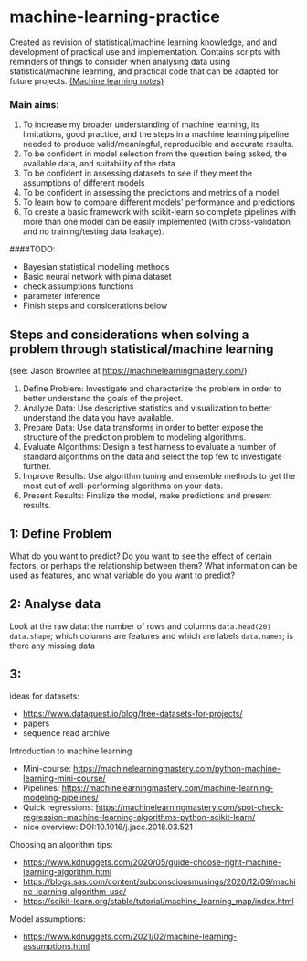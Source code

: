 # machine-learning-practice
Created as revision of statistical/machine learning knowledge, and and development of practical use and implementation. Contains scripts with reminders of things to consider when analysing data using statistical/machine learning, and practical code that can be adapted for future projects. [(Machine learning notes)](https://docs.google.com/document/d/16SaICaxEEwnf9FX5r6qksbG9Dh5pataqujhYIe5h8YE/edit?usp=sharing)
### Main aims:
1. To increase my broader understanding of machine learning, its limitations, good practice, and the steps in a machine learning pipeline needed to produce valid/meaningful, reproducible and accurate results.
2. To be confident in model selection from the question being asked, the available data, and suitability of the data
3. To be confident in assessing datasets to see if they meet the assumptions of different models 
4. To be confident in assessing the predictions and metrics of a model 
5. To learn how to compare different models' performance and predictions
6. To create a basic framework with scikit-learn so complete pipelines with more than one model can be easily implemented (with cross-validation and no training/testing data leakage).  

####TODO:
- Bayesian statistical modelling methods
- Basic neural network with pima dataset
- check assumptions functions
- parameter inference
- Finish steps and considerations below

## Steps and considerations when solving a problem through statistical/machine learning
(see: Jason Brownlee at https://machinelearningmastery.com/)
1. Define Problem: Investigate and characterize the problem in order to better understand
the goals of the project. 
2. Analyze Data: Use descriptive statistics and visualization to better understand the data
you have available.
3. Prepare Data: Use data transforms in order to better expose the structure of the
prediction problem to modeling algorithms.
4. Evaluate Algorithms: Design a test harness to evaluate a number of standard algorithms
on the data and select the top few to investigate further.
5. Improve Results: Use algorithm tuning and ensemble methods to get the most out of
well-performing algorithms on your data.
6. Present Results: Finalize the model, make predictions and present results.


## 1: Define Problem
What do you want to predict? Do you want to see the effect of certain factors, or perhaps the relationship between them?
What information can be used as features, and what variable do you want to predict?

## 2: Analyse data
Look at the raw data: the number of rows and columns `data.head(20)` `data.shape`; which columns are features and which are labels `data.names`; is there any missing data

## 3:


ideas for datasets:
- https://www.dataquest.io/blog/free-datasets-for-projects/ 
- papers
- sequence read archive

Introduction to machine learning
- Mini-course: https://machinelearningmastery.com/python-machine-learning-mini-course/
- Pipelines: https://machinelearningmastery.com/machine-learning-modeling-pipelines/
- Quick regressions: https://machinelearningmastery.com/spot-check-regression-machine-learning-algorithms-python-scikit-learn/
- nice overview: DOI:10.1016/j.jacc.2018.03.521

Choosing an algorithm tips:
- https://www.kdnuggets.com/2020/05/guide-choose-right-machine-learning-algorithm.html
- https://blogs.sas.com/content/subconsciousmusings/2020/12/09/machine-learning-algorithm-use/
- https://scikit-learn.org/stable/tutorial/machine_learning_map/index.html

Model assumptions:
- https://www.kdnuggets.com/2021/02/machine-learning-assumptions.html
